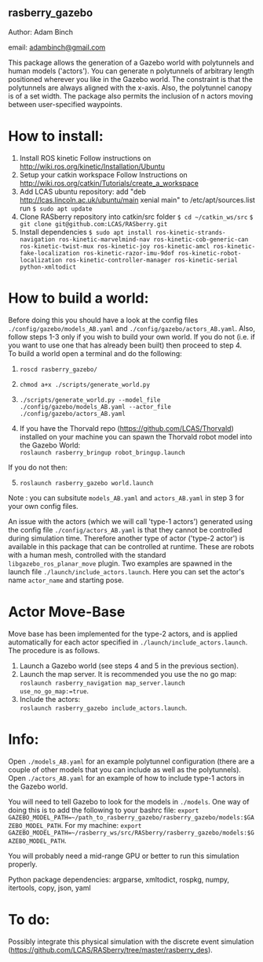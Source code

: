 **rasberry_gazebo**
------------

Author: Adam Binch

email: adambinch@gmail.com

This package allows the generation of a Gazebo world with polytunnels and human models ('actors').
You can generate n polytunnels of arbitrary length positioned wherever you like in the Gazebo world.
The constraint is that the polytunnels are always aligned with the x-axis. Also, the polytunnel canopy is of a set width.
The package also permits the inclusion of n actors moving between user-specified waypoints.

# How to install:
1. Install ROS kinetic
 Follow instructions on http://wiki.ros.org/kinetic/Installation/Ubuntu
2. Setup your catkin workspace
 Follow Instructions on http://wiki.ros.org/catkin/Tutorials/create_a_workspace
3. Add LCAS ubuntu repository:
add "deb http://lcas.lincoln.ac.uk/ubuntu/main xenial main" to /etc/apt/sources.list
run `$ sudo apt update`
4. Clone RASberry repository into catkin/src folder
`$ cd ~/catkin_ws/src`
`$ git clone git@github.com:LCAS/RASberry.git`
5. Install dependencies `$ sudo apt install ros-kinetic-strands-navigation ros-kinetic-marvelmind-nav ros-kinetic-cob-generic-can ros-kinetic-twist-mux ros-kinetic-joy ros-kinetic-amcl ros-kinetic-fake-localization ros-kinetic-razor-imu-9dof ros-kinetic-robot-localization ros-kinetic-controller-manager ros-kinetic-serial python-xmltodict`

# How to build a world:
Before doing this you should have a look at the config files `./config/gazebo/models_AB.yaml` and `./config/gazebo/actors_AB.yaml`.
Also, follow steps 1-3 only if you wish to build your own world. If you do not (i.e. if you want to use one that has already been built) then proceed to step 4. <br /> 
To build a world open a terminal and do the following:

1. `roscd rasberry_gazebo/`
2. `chmod a+x ./scripts/generate_world.py`
3. `./scripts/generate_world.py --model_file ./config/gazebo/models_AB.yaml --actor_file ./config/gazebo/actors_AB.yaml`

4. If you have the Thorvald repo (https://github.com/LCAS/Thorvald) installed on your machine you can spawn the Thorvald robot model into the Gazebo World: <br /> 
`roslaunch rasberry_bringup robot_bringup.launch`

If you do not then:

5. `roslaunch rasberry_gazebo world.launch`

Note : you can subsitute `models_AB.yaml` and `actors_AB.yaml` in step 3 for your own config files.

An issue with the actors (which we will call 'type-1 actors') generated using the config file `./config/actors_AB.yaml` is that they cannot be controlled during simulation time.
Therefore another type of actor ('type-2 actor') is available in this package that can be controlled at runtime. These are robots with a human mesh, controlled with the standard 
`libgazebo_ros_planar_move` plugin. Two examples are spawned in the launch file `./launch/include_actors.launch`. Here you can set the actor's name `actor_name` and starting pose.

# Actor Move-Base
Move base has been implemented for the type-2 actors, and is applied automatically for each actor specified in `./launch/include_actors.launch`. The procedure is as follows.
1. Launch a Gazebo world (see steps 4 and 5 in the previous section). <br />
2. Launch the map server. It is recommended you use the no go map: <br /> `roslaunch rasberry_navigation map_server.launch use_no_go_map:=true`. 
3. Include the actors: <br /> `roslaunch rasberry_gazebo include_actors.launch`.


# Info:
Open `./models_AB.yaml` for an example polytunnel configuration (there are a couple of other models that you can include as well as the polytunnels). 
Open `./actors_AB.yaml` for an example of how to include type-1 actors in the Gazebo world.

You will need to tell Gazebo to look for the models in `./models`. One way of doing this is to add the 
following to your bashrc file: `export GAZEBO_MODEL_PATH=~/path_to_rasberry_gazebo/rasberry_gazebo/models:$GAZEBO_MODEL_PATH`. 
For my machine: `export GAZEBO_MODEL_PATH=~/rasberry_ws/src/RASberry/rasberry_gazebo/models:$GAZEBO_MODEL_PATH`.

You will probably need a mid-range GPU or better to run this simulation properly.

Python package dependencies: argparse, xmltodict, rospkg, numpy, itertools, copy, json, yaml
# To do:
Possibly integrate this physical simulation with the discrete event simulation (https://github.com/LCAS/RASberry/tree/master/rasberry_des).


